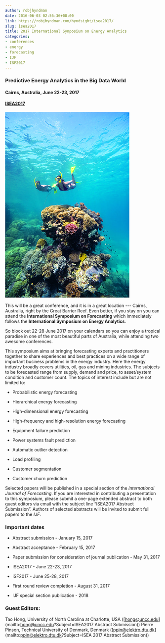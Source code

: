 ```yaml
---
author: robjhyndman
date: 2016-06-03 02:56:36+00:00
link: https://robjhyndman.com/hyndsight/isea2017/
slug: isea2017
title: 2017 International Symposium on Energy Analytics
categories:
- conferences
- energy
- forecasting
- IJF
- ISF2017
---
```


### Predictive Energy Analytics in the Big Data World





#### Cairns, Australia, June 22-23, 2017





#### [ISEA2017](http://www.drhongtao.com/isea)



[![snorkellers-on-great-barrier-reef](/files/snorkellers-on-great-barrier-reef.jpg)](/files/snorkellers-on-great-barrier-reef.jpg)

This will be a great conference, and it is in a great location --- Cairns, Australia, right by the Great Barrier Reef. Even better, if you stay on you can attend the **International Symposium on Forecasting** which immediately follows the **International Symposium on Energy Analytics**.

So block out 22-28 June 2017 on your calendars so you can enjoy a tropical paradise in one of the most beautiful parts of Australia, while attending two awesome conferences.

<!-- more -->

This symposium aims at bringing forecasting experts and practitioners together to share experiences and best practices on a wide range of important business problems in the energy industry. Here the energy industry broadly covers utilities, oil, gas and mining industries. The subjects to be forecasted range from supply, demand and price, to asset/system condition and customer count. The topics of interest include but are not limited to:




    
  * Probabilistic energy forecasting

    
  * Hierarchical energy forecasting

    
  * High-dimensional energy forecasting

    
  * High-frequency and high-resolution energy forecasting

    
  * Equipment failure prediction

    
  * Power systems fault prediction

    
  * Automatic outlier detection

    
  * Load profiling

    
  * Customer segmentation

    
  * Customer churn prediction



Selected papers will be published in a special section of the _International Journal of Forecasting_. If you are interested in contributing a presentation to this symposium, please submit a one-page extended abstract to both guest editors via email with the subject line “ISEA2017 Abstract Submission”. Authors of selected abstracts will be invited to submit full papers to the _IJF_.



### Important dates






    
  * Abstract submission - January 15, 2017

    
  * Abstract acceptance - February 15, 2017

    
  * Paper submission for consideration of journal publication - May 31, 2017

    
  * ISEA2017 - June 22-23, 2017

    
  * ISF2017 - June 25-28, 2017

    
  * First round review completion - August 31, 2017

    
  * IJF special section publication - 2018





### Guest Editors:



Tao Hong, University of North Carolina at Charlotte, USA ([hong@uncc.edu](mailto:hong@uncc.edu?Subject=ISEA2017 Abstract Submission))
Pierre Pinson, Technical University of Denmark, Denmark ([ppin@elektro.dtu.dk](mailto:ppin@elektro.dtu.dk?Subject=ISEA 2017 Abstract Submission))
